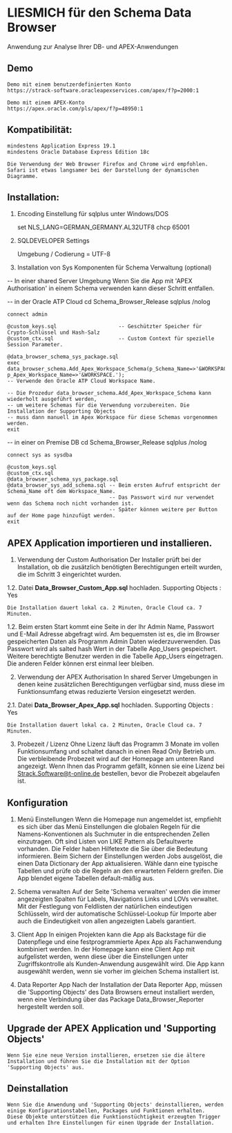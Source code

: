# LIESMICH für den Schema Data Browser  
Anwendung zur Analyse Ihrer DB- und APEX-Anwendungen

## Demo
	Demo mit einem benutzerdefinierten Konto
	https://strack-software.oracleapexservices.com/apex/f?p=2000:1

	Demo mit einem APEX-Konto
	https://apex.oracle.com/pls/apex/f?p=48950:1

## Kompatibilität:
	mindestens Application Express 19.1 
	mindestens Oracle Database Express Edition 18c

	Die Verwendung der Web Browser Firefox and Chrome wird empfohlen.
	Safari ist etwas langsamer bei der Darstellung der dynamischen Diagramme.
	
## Installation:
1. Encoding Einstellung für sqlplus unter Windows/DOS

	set NLS_LANG=GERMAN_GERMANY.AL32UTF8 
	chcp 65001

2. SQLDEVELOPER Settings

	Umgebung / Codierung = UTF-8

3. Installation von Sys Komponenten für Schema Verwaltung (optional)
	
-- In einer shared Server Umgebung
	Wenn Sie die App mit 'APEX Authorisation' in einem Schema verwenden kann dieser Schritt entfallen.

-- in der Oracle ATP Cloud 
	cd Schema_Browser_Release 
	sqlplus /nolog 
	
	connect admin 

	@custom_keys.sql					-- Geschützter Speicher für Crypto-Schlüssel und Hash-Salz
	@custom_ctx.sql						-- Custom Context für spezielle Session Parameter.
	
	@data_browser_schema_sys_package.sql
	exec data_browser_schema.Add_Apex_Workspace_Schema(p_Schema_Name=>'&WORKSPACE.', p_Apex_Workspace_Name=>'&WORKSPACE.');
	-- Verwende den Oracle ATP Cloud Workspace Name.

	-- Die Prozedur data_browser_schema.Add_Apex_Workspace_Schema kann wiederholt ausgeführt werden, 
	-- um weitere Schemas für die Verwendung vorzubereiten. Die Installation der Supporting Objects 
	-- muss dann manuell im Apex Workspace für diese Schemas vorgenommen werden.
	exit
	
-- in einer on Premise DB 
	cd Schema_Browser_Release 
	sqlplus /nolog 
	
	connect sys as sysdba 

	@custom_keys.sql
	@custom_ctx.sql
	@data_browser_schema_sys_package.sql
	@data_browser_sys_add_schema.sql -- Beim ersten Aufruf entspricht der Schema_Name oft dem Workspace_Name. 
									 -- Das Passwort wird nur verwendet wenn das Schema noch nicht vorhanden ist.
									 -- Später können weitere per Button auf der Home page hinzufügt werden.
	exit

## APEX Application importieren und installieren.

1. Verwendung der Custom Authorisation
	Der Installer prüft bei der Installation, ob die zusätzlich benötigten Berechtigungen erteilt wurden,
	die im Schritt 3 eingerichtet wurden.
	
1.2. Datei **Data_Browser_Custom_App.sql** hochladen.
	Supporting Objects : Yes 
	
	Die Installation dauert lokal ca. 2 Minuten, Oracle Cloud ca. 7 Minuten. 
	
1.2. Beim ersten Start kommt eine Seite in der Ihr Admin Name, Passwort und E-Mail Adresse abgefragt wird.
	Am bequemsten ist es, die im Browser gespeicherten Daten als Programm Admin Daten wiederzuverwenden.
	Das Passwort wird als salted hash Wert in der Tabelle App_Users gespeichert. 
	Weitere berechtigte Benutzer werden in die Tabelle App_Users eingetragen.	
	Die anderen Felder können erst einmal leer bleiben.

2. Verwendung der APEX Authorisation
	In shared Server Umgebungen in denen keine zusätzlichen Berechtigungen verfügbar sind,
	muss diese im Funktionsumfang etwas reduzierte Version eingesetzt werden.

2.1. Datei **Data_Browser_Apex_App.sql** hochladen.
	Supporting Objects : Yes 
	
	Die Installation dauert lokal ca. 2 Minuten, Oracle Cloud ca. 7 Minuten. 

3. Probezeit / Lizenz
	Ohne Lizenz läuft das Programm 3 Monate im vollen Funktionsumfang und schaltet danach in einen Read Only Betrieb um. 
	Die verbleibende Probezeit wird auf der Homepage am unteren Rand angezeigt.
	Wenn Ihnen das Programm gefällt, können sie eine Lizenz bei Strack.Software@t-online.de bestellen, bevor die Probezeit abgelaufen ist.

## Konfiguration
1.	Menü Einstellungen
	Wenn die Homepage nun angemeldet ist, empfiehlt es sich über das Menü Einstellungen die 
	globalen Regeln für die  Namens-Konventionen als Suchmuter in die entsprechenden Zellen einzutragen.
	Oft sind Listen von LIKE Pattern als Defaultwerte vorhanden. Die Felder haben Hilfetexte die Sie über die Bedeutung informieren. 
	Beim Sichern der Einstellungen werden Jobs ausgelöst, die einen Data Dictionary der App aktualisieren. 
	Wähle dann eine typische Tabellen und prüfe ob die Regeln an den erwarteten Feldern greifen.
	Die App blendet eigene Tabellen default-mäßig aus. 
	
2. Schema verwalten
	Auf der Seite 'Schema verwalten' werden die immer angezeigten Spalten für Labels, Navigations Links und LOVs verwaltet.
	Mit der Festlegung von Feldlisten der natürlichen eindeutigen Schlüsseln, wird der automatische Schlüssel-Lookup für Importe 
	aber auch die Eindeutigkeit von allen angezeigten Labels garantiert. 
	
3. Client App
	In einigen Projekten kann die App als Backstage für die Datenpflege und eine festprogrammierte Apex App als Fachanwendung kombiniert werden.
	In der Homepage kann eine Client App mit aufgelistet werden, wenn diese über die Einstellungen unter Zugriffskontrolle 
	als Kunden-Anwendung ausgewählt wird. Die App kann ausgewählt werden, wenn sie vorher im gleichen Schema installiert ist. 
	
4. Data Reporter App
	Nach der Installation der Data Reporter App, müssen die 'Supporting Objects' des Data Browsers erneut installiert werden, 
	wenn eine Verbindung über das Package Data_Browser_Reporter hergestellt werden soll.

## Upgrade der APEX Application und 'Supporting Objects'
	Wenn Sie eine neue Version installieren, ersetzen sie die ältere Installation und führen Sie die Installation mit der Option 'Supporting Objects' aus.

## Deinstallation
	Wenn Sie die Anwendung und 'Supporting Objects' deinstallieren, werden einige Konfigurationstabellen, Packages und Funktionen erhalten.
	Diese Objekte unterstützen die Funktionstüchtigkeit erzeugten Trigger und erhalten Ihre Einstellungen für einen Upgrade der Installation.

